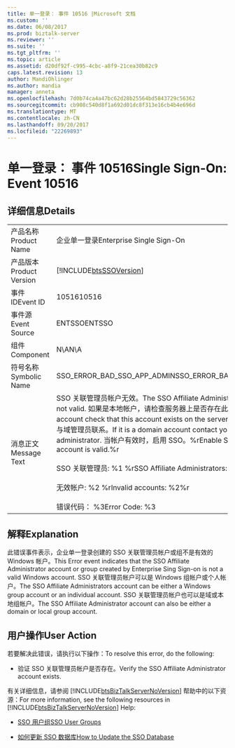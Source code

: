 ```yaml
---
title: 单一登录： 事件 10516 |Microsoft 文档
ms.custom: ''
ms.date: 06/08/2017
ms.prod: biztalk-server
ms.reviewer: ''
ms.suite: ''
ms.tgt_pltfrm: ''
ms.topic: article
ms.assetid: d20df92f-c995-4cbc-a8f9-21cea30b82c9
caps.latest.revision: 13
author: MandiOhlinger
ms.author: mandia
manager: anneta
ms.openlocfilehash: 7d0b74ca4a47bc62d28b25564bd5843729c56362
ms.sourcegitcommit: cb908c540d8f1a692d01dc8f313e16cb4b4e696d
ms.translationtype: MT
ms.contentlocale: zh-CN
ms.lasthandoff: 09/20/2017
ms.locfileid: "22269893"
---
```

# <a name="single-sign-on-event-10516"></a><span data-ttu-id="becd7-102">单一登录： 事件 10516</span><span class="sxs-lookup"><span data-stu-id="becd7-102">Single Sign-On: Event 10516</span></span>
## <a name="details"></a><span data-ttu-id="becd7-103">详细信息</span><span class="sxs-lookup"><span data-stu-id="becd7-103">Details</span></span>  
  
|||  
|-|-|  
|<span data-ttu-id="becd7-104">产品名称</span><span class="sxs-lookup"><span data-stu-id="becd7-104">Product Name</span></span>|<span data-ttu-id="becd7-105">企业单一登录</span><span class="sxs-lookup"><span data-stu-id="becd7-105">Enterprise Single Sign-On</span></span>|  
|<span data-ttu-id="becd7-106">产品版本</span><span class="sxs-lookup"><span data-stu-id="becd7-106">Product Version</span></span>|[!INCLUDE[btsSSOVersion](../includes/btsssoversion-md.md)]|  
|<span data-ttu-id="becd7-107">事件 ID</span><span class="sxs-lookup"><span data-stu-id="becd7-107">Event ID</span></span>|<span data-ttu-id="becd7-108">10516</span><span class="sxs-lookup"><span data-stu-id="becd7-108">10516</span></span>|  
|<span data-ttu-id="becd7-109">事件源</span><span class="sxs-lookup"><span data-stu-id="becd7-109">Event Source</span></span>|<span data-ttu-id="becd7-110">ENTSSO</span><span class="sxs-lookup"><span data-stu-id="becd7-110">ENTSSO</span></span>|  
|<span data-ttu-id="becd7-111">组件</span><span class="sxs-lookup"><span data-stu-id="becd7-111">Component</span></span>|<span data-ttu-id="becd7-112">N\A</span><span class="sxs-lookup"><span data-stu-id="becd7-112">N\A</span></span>|  
|<span data-ttu-id="becd7-113">符号名称</span><span class="sxs-lookup"><span data-stu-id="becd7-113">Symbolic Name</span></span>|<span data-ttu-id="becd7-114">SSO_ERROR_BAD_SSO_APP_ADMIN</span><span class="sxs-lookup"><span data-stu-id="becd7-114">SSO_ERROR_BAD_SSO_APP_ADMIN</span></span>|  
|<span data-ttu-id="becd7-115">消息正文</span><span class="sxs-lookup"><span data-stu-id="becd7-115">Message Text</span></span>|<span data-ttu-id="becd7-116">SSO 关联管理员帐户无效。</span><span class="sxs-lookup"><span data-stu-id="becd7-116">The SSO Affiliate Administrators account is not valid.</span></span> <span data-ttu-id="becd7-117">如果是本地帐户，请检查服务器上是否存在此帐户。</span><span class="sxs-lookup"><span data-stu-id="becd7-117">If it is a local account check that this account exists on the server.</span></span> <span data-ttu-id="becd7-118">如果是域帐户，请与域管理员联系。</span><span class="sxs-lookup"><span data-stu-id="becd7-118">If it is a domain account contact your domain administrator.</span></span> <span data-ttu-id="becd7-119">当帐户有效时，启用 SSO。%r</span><span class="sxs-lookup"><span data-stu-id="becd7-119">Enable SSO when the account is valid.%r</span></span><br /><br /> <span data-ttu-id="becd7-120">SSO 关联管理员: %1 %r</span><span class="sxs-lookup"><span data-stu-id="becd7-120">SSO Affiliate Administrators: %1%r</span></span><br /><br /> <span data-ttu-id="becd7-121">无效帐户: %2 %r</span><span class="sxs-lookup"><span data-stu-id="becd7-121">Invalid accounts: %2%r</span></span><br /><br /> <span data-ttu-id="becd7-122">错误代码： %3</span><span class="sxs-lookup"><span data-stu-id="becd7-122">Error Code: %3</span></span>|  
  
## <a name="explanation"></a><span data-ttu-id="becd7-123">解释</span><span class="sxs-lookup"><span data-stu-id="becd7-123">Explanation</span></span>  
 <span data-ttu-id="becd7-124">此错误事件表示，企业单一登录创建的 SSO 关联管理员帐户或组不是有效的 Windows 帐户。</span><span class="sxs-lookup"><span data-stu-id="becd7-124">This Error event indicates that the SSO Affiliate Administrator account or group created by Enterprise Sing Sign-on is not a valid Windows account.</span></span> <span data-ttu-id="becd7-125">SSO 关联管理员帐户可以是 Windows 组帐户或个人帐户。</span><span class="sxs-lookup"><span data-stu-id="becd7-125">The SSO Affiliate Administrators account can be either a Windows group account or an individual account.</span></span> <span data-ttu-id="becd7-126">SSO 关联管理员帐户也可以是域或本地组帐户。</span><span class="sxs-lookup"><span data-stu-id="becd7-126">The SSO Affiliate Administrator account can also be either a domain or local group account.</span></span>  
  
## <a name="user-action"></a><span data-ttu-id="becd7-127">用户操作</span><span class="sxs-lookup"><span data-stu-id="becd7-127">User Action</span></span>  
 <span data-ttu-id="becd7-128">若要解决此错误，请执行以下操作：</span><span class="sxs-lookup"><span data-stu-id="becd7-128">To resolve this error, do the following:</span></span>  
  
-   <span data-ttu-id="becd7-129">验证 SSO 关联管理员帐户是否存在。</span><span class="sxs-lookup"><span data-stu-id="becd7-129">Verify the SSO Affiliate Administrator account exists.</span></span>  
  
 <span data-ttu-id="becd7-130">有关详细信息，请参阅 [!INCLUDE[btsBizTalkServerNoVersion](../includes/btsbiztalkservernoversion-md.md)] 帮助中的以下资源：</span><span class="sxs-lookup"><span data-stu-id="becd7-130">For more information, see the following resources in [!INCLUDE[btsBizTalkServerNoVersion](../includes/btsbiztalkservernoversion-md.md)] Help:</span></span>  
  
-   [<span data-ttu-id="becd7-131">SSO 用户组</span><span class="sxs-lookup"><span data-stu-id="becd7-131">SSO User Groups</span></span>](../core/sso-user-groups.md)  
  
-   [<span data-ttu-id="becd7-132">如何更新 SSO 数据库</span><span class="sxs-lookup"><span data-stu-id="becd7-132">How to Update the SSO Database</span></span>](../core/how-to-update-the-sso-database.md)